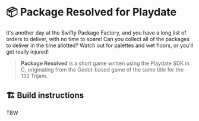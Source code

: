 # 📦 Package Resolved for Playdate

It's another day at the Swifty Package Factory, and you have a long list of orders to deliver, with no time to spare! Can you collect all of the packages to deliver in the time allotted? Watch out for palettes and wet floors, or you'll get really injured!

> **Package Resolved** is a short game written using the Playdate SDK in C, originating from the Godot-based game of the same title for the 132 Trijam.

## 🏗️ Build instructions

TBW